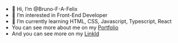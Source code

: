 - 👋 Hi, I’m @Bruno-F-A-Felix
- 👀 I’m interested in Front-End Developer
- 🌱 I’m currently learning HTML, CSS, Javascript, Typescript, React
- You can see more about me on my <a href="https://bruno-f-a-felix.github.io/Portfolio/">Portfolio</a>
- And you can see more on my <a href="https://www.linkedin.com/in/bruno-f%C3%A9lix-1b5ba7182/">LinkId</a>

